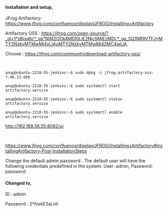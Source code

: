 #### Installation and setup,

JFrog Artifactory: https://www.jfrog.com/confluence/display/JFROG/Installing+Artifactory

Artifactory OSS : https://jfrog.com/open-source/?_gl=1*d6oq6c*_ga*NjM2ODk4MDI0LjE2Njc5MjEzMDI.*_ga_SQ1NR9VTFJ*MTY2NzkyMTMwMi4xLjAuMTY2NzkyMTMwMi42MC4wLjA.

Choose : https://jfrog.com/community/download-artifactory-oss/

<br>

`anup@ubuntu-2210-55-jenkins:~$ sudo dpkg -i jfrog-artifactory-oss-7.46.11.deb `

`anup@ubuntu-2210-55-jenkins:~$ sudo systemctl start artifactory.service`

`anup@ubuntu-2210-55-jenkins:~$ sudo systemctl status artifactory.service`

`anup@ubuntu-2210-55-jenkins:~$ sudo systemctl enable artifactory.service`

http://192.168.56.55:8082/ui

<br>

https://www.jfrog.com/confluence/display/JFROG/Installing+Artifactory#InstallingArtifactory-Post-InstallationSteps

Change the default admin password . The default user will have the following credentials predefined in the system:
User: admin, Password: password

#### Changed to,

ID : admin

Password : 2*hIskE3aLnh
